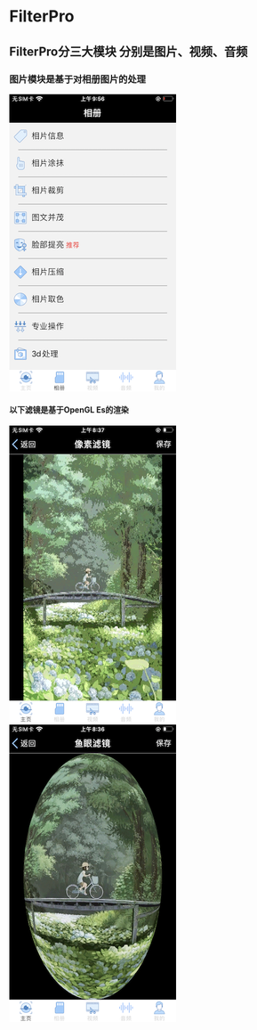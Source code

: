 # FilterPro
## FilterPro分三大模块 分别是图片、视频、音频
### 图片模块是基于对相册图片的处理
[IMG_2740]:https://github.com/MuZeQiu/FilterPro/blob/master/IMG_2740.PNG
![IMG_2740]
#### 以下滤镜是基于OpenGL Es的渲染
[IMG_2739]:https://github.com/MuZeQiu/FilterPro/blob/master/IMG_2739.PNG
[IMG_2738]:https://github.com/MuZeQiu/FilterPro/blob/master/IMG_2738.PNG
![IMG_2739]
![IMG_2738]
